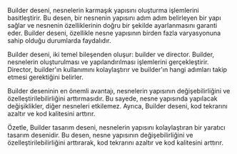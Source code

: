 Builder deseni, nesnelerin karmaşık yapısını oluşturma işlemlerini basitleştirir. Bu desen, bir nesnenin yapısını adım adım belirleyen bir yapı sağlar ve nesnenin özelliklerinin doğru bir şekilde ayarlanmasını garanti eder. Builder deseni, özellikle nesne yapısının birden fazla varyasyonuna sahip olduğu durumlarda faydalıdır.

Builder deseni, iki temel bileşenden oluşur: builder ve director. Builder, nesnelerin oluşturulması ve yapılandırılması işlemlerini gerçekleştirir. Director, builder'ın kullanımını kolaylaştırır ve builder'ın hangi adımları takip etmesi gerektiğini belirler.

Builder deseninin en önemli avantajı, nesnelerin yapısının değişebilirliğini ve özelleştirilebilirliğini arttırmasıdır. Bu sayede, nesne yapısında yapılacak değişiklikler, diğer nesneleri etkilemez. Ayrıca, Builder deseni, kod tekrarını azaltır ve kod kalitesini arttırır.

Özetle, Builder tasarım deseni, nesnelerin yapısını kolaylaştıran bir yaratıcı tasarım desenidir. Bu desen, nesne yapısının değişebilirliğini ve özelleştirilebilirliğini arttırarak, kod tekrarını azaltır ve kod kalitesini arttırır.
